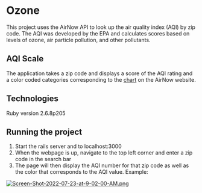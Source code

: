 # Ozone
This project uses the AirNow API to look up the air quality index (AQI) by zip code. The AQI was developed by the EPA
and calculates scores based on levels of ozone, air particle pollution, and other pollutants. 

## AQI Scale
The application takes a zip code and displays a score of the AQI rating and a color coded categories corresponding to the 
[chart](https://docs.airnowapi.org/aq101) on the AirNow website.

## Technologies
Ruby version 2.6.8p205

## Running the project
1. Start the rails server and to localhost:3000
2. When the webpage is up, navigate to the top left corner and enter a zip code in the search bar
3. The page will then display the AQI number for that zip code as well as the color that corresponds to the AQI value. Example:

[![Screen-Shot-2022-07-23-at-9-02-00-AM.png](https://i.postimg.cc/KvjPmkdk/Screen-Shot-2022-07-23-at-9-02-00-AM.png)](https://postimg.cc/mtxzwDZB)
